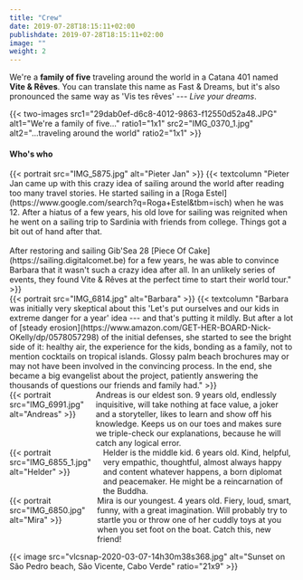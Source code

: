 ```yaml
---
title: "Crew"
date: 2019-07-28T18:15:11+02:00
publishdate: 2019-07-28T18:15:11+02:00
image: ""
weight: 2
---
```


We're a **family of five** traveling around the world in a Catana 401 named **Vite & Rêves**.
You can translate this name as Fast & Dreams, but it's also pronounced the same way as 'Vis tes rêves' --- _Live your dreams_.

{{< two-images src1="29dab0ef-d6c8-4012-9863-f12550d52a48.JPG" alt1="We're a family of five..." ratio1="1x1"
 src2="IMG_0370_1.jpg" alt2="...traveling around the world" ratio2="1x1" >}}

#### Who's who

<p></p>

<div class="columns portrait is-multiline">
	{{< portrait src="IMG_5875.jpg" alt="Pieter Jan" >}}
	{{< textcolumn "Pieter Jan came up with this crazy idea of sailing around the world after reading too many travel stories. He started sailing in a [Roga Estel](https://www.google.com/search?q=Roga+Estel&tbm=isch) when he was 12. After a hiatus of a few years, his old love for sailing was reignited when he went on a sailing trip to Sardinia with friends from college. Things got a bit out of hand after that.<br/><br/>After restoring and sailing Gib'Sea 28 [Piece Of Cake](https://sailing.digitalcomet.be) for a few years, he was able to convince Barbara that it wasn't such a crazy idea after all. In an unlikely series of events, they found Vite & Rêves at the perfect time to start their world tour." >}}
</div>

<div class="columns portrait is-multiline">
	{{< portrait src="IMG_6814.jpg" alt="Barbara" >}}
	{{< textcolumn "Barbara was initially very skeptical about this 'Let's put ourselves and our kids in extreme danger for a year' idea --- and that's putting it mildly. But after a lot of [steady erosion](https://www.amazon.com/GET-HER-BOARD-Nick-OKelly/dp/0578057298) of the initial defenses, she started to see the bright side of it: healthy air, the experience for the kids, bonding as a family, not to mention cocktails on tropical islands. Glossy palm beach brochures may or may not have been involved in the convincing process. In the end, she became a big evangelist about the project, patiently answering the thousands of questions our friends and family had." >}}
</div>

<div class="columns portrait is-multiline">
	{{< portrait src="IMG_6991.jpg" alt="Andreas" >}}
	<div class="column">Andreas is our eldest son. 9 years old, endlessly inquisitive, will take nothing at face value, a joker and a storyteller, likes to learn and show off his knowledge. Keeps us on our toes and makes sure we triple-check our explanations, because he will catch any logical error.</div>
</div>

<div class="columns portrait is-multiline">
	{{< portrait src="IMG_6855_1.jpg" alt="Helder" >}}
	<div class="column">Helder is the middle kid. 6 years old. Kind, helpful, very empathic, thoughtful, almost always happy and content whatever happens, a born diplomat and peacemaker. He might be a reincarnation of the Buddha.</div>
</div>

<div class="columns portrait is-multiline">
	{{< portrait src="IMG_6850.jpg" alt="Mira" >}}
	<div class="column">Mira is our youngest. 4 years old. Fiery, loud, smart, funny, with a great imagination. Will probably try to startle you or throw one of her cuddly toys at you when you set foot on the boat. Catch this, new friend!</div>
</div>

{{< image src="vlcsnap-2020-03-07-14h30m38s368.jpg" alt="Sunset on São Pedro beach, São Vicente, Cabo Verde" ratio="21x9" >}}
